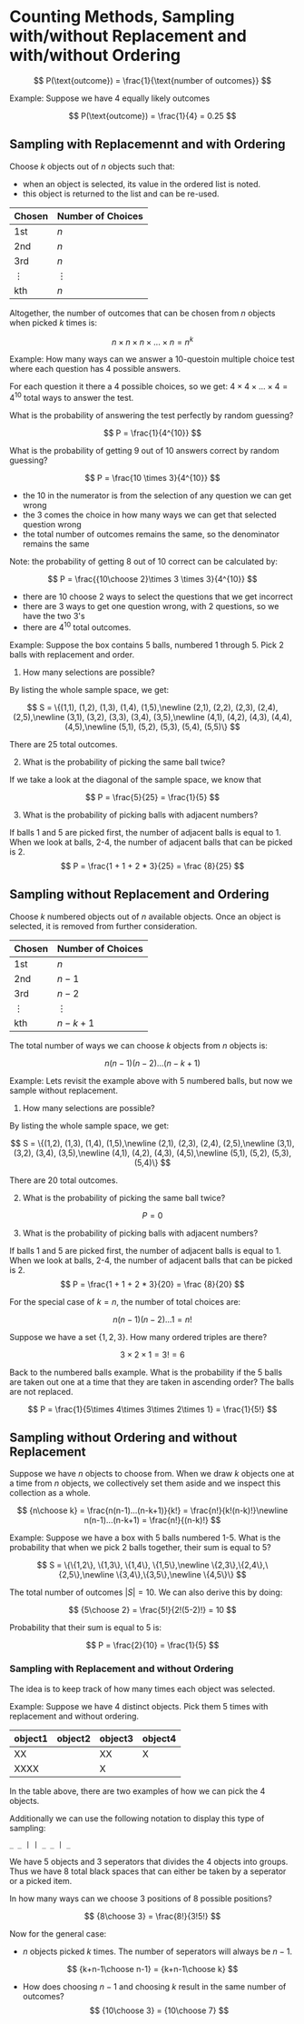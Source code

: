 # Counting Methods, Sampling with/without Replacement and with/without Ordering

$$
P(\text{outcome}) = \frac{1}{\text{number of outcomes}}
$$

Example: Suppose we have 4 equally likely outcomes

$$
P(\text{outcome}) = \frac{1}{4} = 0.25
$$

## Sampling with Replacemennt and with Ordering

Choose $k$ objects out of $n$ objects such that:

* when an object is selected, its value in the ordered list is noted.
* this object is returned to the list and can be re-used.

| Chosen | Number of Choices |
| --- | --- |
| 1st | $n$ |
| 2nd | $n$ |
| 3rd | $n$ |
| $\vdots$  | $\vdots$ |
| kth | $n$ |

Altogether, the number of outcomes that can be chosen from $n$ objects when picked $k$ times is:

$$
n \times n \times n \times ... \times n = n^k
$$

Example: How many ways can we answer a 10-questoin multiple choice test where each question has 4 possible answers.

For each question it there a 4 possible choices, so we get: $4 \times 4 \times ... \times 4 = 4^{10}$ total ways to answer the test. 

What is the probability of answering the test perfectly by random guessing?

$$
P = \frac{1}{4^{10}}
$$

What is the probability of getting 9 out of 10 answers correct by random guessing?

$$
P = \frac{10 \times 3}{4^{10}}
$$

* the 10 in the numerator is from the selection of any question we can get wrong
* the 3 comes the choice in how many ways we can get that selected question wrong
* the total number of outcomes remains the same, so the denominator remains the same

Note: the probability of getting 8 out of 10 correct can be calculated by:

$$
P = \frac{{10\choose 2}\times 3 \times 3}{4^{10}}
$$

* there are 10 choose 2 ways to select the questions that we get incorrect
* there are 3 ways to get one question wrong, with 2 questions, so we have the two 3's
* there are $4^{10}$ total outcomes.

Example: Suppose the box contains 5 balls, numbered 1 through 5. Pick 2 balls with replacement and order.

1. How many selections are possible?

By listing the whole sample space, we get:

$$
S = \{(1,1), (1,2), (1,3), (1,4), (1,5),\newline
(2,1), (2,2), (2,3), (2,4), (2,5),\newline
(3,1), (3,2), (3,3), (3,4), (3,5),\newline
(4,1), (4,2), (4,3), (4,4), (4,5),\newline
(5,1), (5,2), (5,3), (5,4), (5,5)\}
$$

There are 25 total outcomes.

2. What is the probability of picking the same ball twice? 

If we take a look at the diagonal of the sample space, we know that 

$$
P = \frac{5}{25} = \frac{1}{5}
$$

3. What is the probability of picking balls with adjacent numbers?

If balls 1 and 5 are picked first, the number of adjacent balls is equal to 1. When we look at balls, 2-4, the number of adjacent balls that can be picked is 2.
$$
P = \frac{1 + 1 + 2 * 3}{25} = \frac {8}{25}
$$

## Sampling without Replacement and Ordering

Choose $k$ numbered objects out of $n$ available objects. Once an object is selected, it is removed from further consideration.

| Chosen | Number of Choices |
| --- | --- |
| 1st | $n$ |
| 2nd | $n-1$ |
| 3rd | $n-2$ |
| $\vdots$  | $\vdots$ |
| kth | $n-k+1$ |

The total number of ways we can choose $k$ objects from $n$ objects is:

$$
n(n-1)(n-2)...(n-k+1)
$$

Example: Lets revisit the example above with 5 numbered balls, but now we sample without replacement.

1. How many selections are possible?

By listing the whole sample space, we get:

$$
S = \{(1,2), (1,3), (1,4), (1,5),\newline
(2,1), (2,3), (2,4), (2,5),\newline
(3,1), (3,2), (3,4), (3,5),\newline
(4,1), (4,2), (4,3), (4,5),\newline
(5,1), (5,2), (5,3), (5,4)\}
$$

There are 20 total outcomes.

2. What is the probability of picking the same ball twice? 

$$
P = 0
$$

3. What is the probability of picking balls with adjacent numbers?

If balls 1 and 5 are picked first, the number of adjacent balls is equal to 1. When we look at balls, 2-4, the number of adjacent balls that can be picked is 2.
$$
P = \frac{1 + 1 + 2 * 3}{20} = \frac {8}{20}
$$

For the special case of $k = n$, the number of total choices are:

$$
n(n-1)(n-2)...1 = n!
$$

Suppose we have a set $\{1,2,3\}$. How many ordered triples are there?

$$
3 \times 2 \times 1 = 3! = 6
$$

Back to the numbered balls example. What is the probability if the 5 balls are taken out one at a time that they are taken in ascending order? The balls are not replaced.

$$
P = \frac{1}{5\times 4\times 3\times 2\times 1} = \frac{1}{5!}
$$

## Sampling without Ordering and without Replacement

Suppose we have $n$ objects to choose from. When we draw $k$ objects one at a time from $n$ objects, we collectively set them aside and we inspect this collection as a whole.

$$
{n\choose k} = \frac{n(n-1)...(n-k+1)}{k!} = \frac{n!}{k!(n-k)!}\newline
n(n-1)...(n-k+1) = \frac{n!}{(n-k)!}
$$

Example: Suppose we have a box with 5 balls numbered 1-5. What is the probability that when we pick 2 balls together, their sum is equal to 5?

$$
S = \{\{1,2\}, \{1,3\}, \{1,4\}, \{1,5\},\newline
\{2,3\},\{2,4\},\{2,5\},\newline
\{3,4\},\{3,5\},\newline
\{4,5\}\}
$$

The total number of outcomes $|S| = 10$. We can also derive this by doing:

$$
{5\choose 2} = \frac{5!}{2!(5-2)!} = 10
$$

Probability that their sum is equal to 5 is: 

$$
P = \frac{2}{10} = \frac{1}{5}
$$ 

### Sampling with Replacement and without Ordering

The idea is to keep track of how many times each object was selected.

Example: Suppose we have 4 distinct objects. Pick them 5 times with replacement and without ordering.

| object1 | object2| object3 | object4|
| --- | --- | --- | --- |
| XX | | XX | X |
| XXXX | | X ||

In the table above, there are two examples of how we can pick the 4 objects.

Additionally we can use the following notation to display this type of sampling:

`_ _ | | _ _ | _`

We have 5 objects and 3 seperators that divides the 4 objects into groups. Thus we have 8 total black spaces that can either be taken by a seperator or a picked item.

In how many ways can we choose 3 positions of 8 possible positions?

$$
{8\choose 3} = \frac{8!}{3!5!}
$$

Now for the general case:

* $n$ objects picked $k$ times. The number of seperators will always be $n-1$. 

$$
{k+n-1\choose n-1} = {k+n-1\choose k}
$$

* How does choosing $n-1$ and choosing $k$ result in the same number of outcomes?
$$
{10\choose 3} = {10\choose 7}
$$

